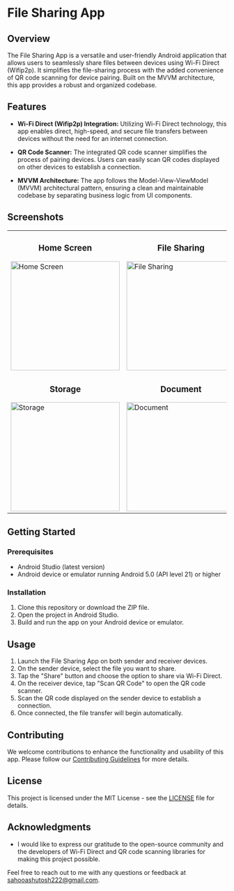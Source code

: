 # File Sharing App

## Overview
The File Sharing App is a versatile and user-friendly Android application that allows users to seamlessly share files between devices using Wi-Fi Direct (Wifip2p). It simplifies the file-sharing process with the added convenience of QR code scanning for device pairing. Built on the MVVM architecture, this app provides a robust and organized codebase.

## Features

- **Wi-Fi Direct (Wifip2p) Integration:** Utilizing Wi-Fi Direct technology, this app enables direct, high-speed, and secure file transfers between devices without the need for an internet connection.

- **QR Code Scanner:** The integrated QR code scanner simplifies the process of pairing devices. Users can easily scan QR codes displayed on other devices to establish a connection.

- **MVVM Architecture:** The app follows the Model-View-ViewModel (MVVM) architectural pattern, ensuring a clean and maintainable codebase by separating business logic from UI components.

## Screenshots

<table>
  <tr>
    <td>
       <h3 align="center">Home Screen</h3>
      <img src="https://github.com/ashu-sa/Transfer_Copy/assets/90321829/fafc6a49-1e3f-4e9b-8719-f8ca05a6bafe" alt="Home Screen" width="250">
    </td>
    <td>
       <h3 align="center">File Sharing</h3>
      <img src="https://github.com/ashu-sa/Transfer_Copy/assets/90321829/d1972f29-47f5-42e4-9da7-a6cd552c3142" alt="File Sharing" width="250">
    </td>
    <td>
       <h3 align="center">QR Code Scanner</h3>
      <img src="https://github.com/ashu-sa/Transfer_Copy/assets/90321829/ad134d04-e967-44f9-97a7-85c2e8316e2c" alt="QR Code Scanner" width="250">
    </td>
  </tr>
  <tr>
   <td>
      <h3 align="center">Storage</h3>
      <img src="https://github.com/ashu-sa/Transfer_Copy/assets/90321829/b363e9c2-bde7-4113-a518-5a94dad99925" alt="Storage" width="250">
    </td>
    <td>
       <h3 align="center">Document</h3>
      <img src="https://github.com/ashu-sa/Transfer_Copy/assets/90321829/2b413cc2-c6a8-4a8d-a398-0e0409cea910" alt="Document" width="250">
    </td>
    <td>
        <h3 align="center">Setting</h3>
      <img src="https://github.com/ashu-sa/Transfer_Copy/assets/90321829/f1664eb8-e3a7-461c-9890-0804a35f5958" alt="Setting" width="250">
    </td>
  </tr>
</table>










## Getting Started

### Prerequisites
- Android Studio (latest version)
- Android device or emulator running Android 5.0 (API level 21) or higher

### Installation
1. Clone this repository or download the ZIP file.
2. Open the project in Android Studio.
3. Build and run the app on your Android device or emulator.

## Usage

1. Launch the File Sharing App on both sender and receiver devices.
2. On the sender device, select the file you want to share.
3. Tap the "Share" button and choose the option to share via Wi-Fi Direct.
4. On the receiver device, tap "Scan QR Code" to open the QR code scanner.
5. Scan the QR code displayed on the sender device to establish a connection.
6. Once connected, the file transfer will begin automatically.

## Contributing
We welcome contributions to enhance the functionality and usability of this app. Please follow our [Contributing Guidelines](CONTRIBUTING.md) for more details.

## License
This project is licensed under the MIT License - see the [LICENSE](LICENSE) file for details.

## Acknowledgments
- I would like to express our gratitude to the open-source community and the developers of Wi-Fi Direct and QR code scanning libraries for making this project possible.

Feel free to reach out to me with any questions or feedback at [sahooashutosh222@gmail.com](mailto:sahooashutosh222@gmail.com).
